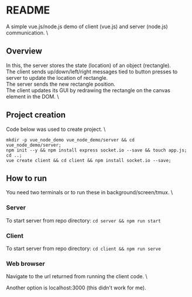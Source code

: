 # README

A simple vue.js/node.js demo of client (vue.js) and server (node.js) communication. \

## Overview

In this, the server stores the state (location) of an object (rectangle). \
The client sends up/down/left/right messages tied to button presses to server to update the location of rectangle. \
The server sends the new rectangle position. \
The client updates its GUI by redrawing the rectangle on the canvas element in the DOM. \

## Project creation

Code below was used to create project. \

```shell
mkdir -p vue_node_demo vue_node_demo/server && cd vue_node_demo/server;
npm init --y && npm install express socket.io --save && touch app.js;
cd ..;
vue create client && cd client && npm install socket.io --save;
```

## How to run

You need two terminals or to run these in background/screen/tmux. \

### Server

To start server from repo directory: `cd server && npm run start`

### Client

To start server from repo directory: `cd client && npm run serve`

### Web browser

Navigate to the url returned from running the client code. \

Another option is localhost:3000 (this didn't work for me).
